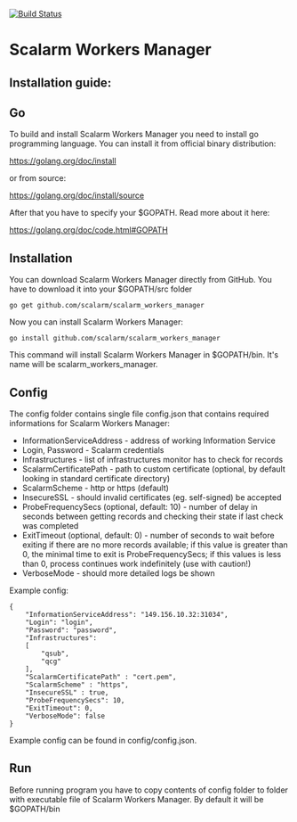 [![Build Status](https://travis-ci.org/Dragner8/scalarm_workers_manager.svg?branch=master)](https://travis-ci.org/Dragner8/scalarm_workers_manager)

Scalarm Workers Manager
============ 

Installation guide: 
---------------------- 
Go 
-- 
To build and install Scalarm Workers Manager you need to install go programming language. 
You can install it from official binary distribution: 

https://golang.org/doc/install

or from source: 

https://golang.org/doc/install/source 

After that you have to specify your $GOPATH. Read more about it here: 

https://golang.org/doc/code.html#GOPATH 

Installation 
-------------- 
You can download Scalarm Workers Manager directly from GitHub. You have to download it into your $GOPATH/src folder 
``` 
go get github.com/scalarm/scalarm_workers_manager
``` 
Now you can install Scalarm Workers Manager: 
```` 
go install github.com/scalarm/scalarm_workers_manager
```` 
This command will install Scalarm Workers Manager in $GOPATH/bin. It's name will be scalarm_workers_manager.

Config 
-------- 
The config folder contains single file config.json that contains required informations for Scalarm Workers Manager:

* InformationServiceAddress - address of working Information Service
* Login, Password - Scalarm credentials
* Infrastructures - list of infrastructures monitor has to check for records
* ScalarmCertificatePath - path to custom certificate (optional, by default looking in standard certificate directory)
* ScalarmScheme - http or https (default)
* InsecureSSL - should invalid certificates (eg. self-signed) be accepted
* ProbeFrequencySecs (optional, default: 10) - number of delay in seconds between getting records and checking their state if last check was completed
* ExitTimeout (optional, default: 0) - number of seconds to wait before exiting if there are no more records available; if this value is greater than 0, the minimal time to exit is ProbeFrequencySecs; if this values is less than 0, process continues work indefinitely (use with caution!)
* VerboseMode - should more detailed logs be shown

Example config:

```
{
	"InformationServiceAddress": "149.156.10.32:31034",
	"Login": "login",
	"Password": "password",
	"Infrastructures": 
	[
		"qsub",
		"qcg"
	],
	"ScalarmCertificatePath" : "cert.pem",
	"ScalarmScheme" : "https",
	"InsecureSSL" : true,
	"ProbeFrequencySecs": 10,
	"ExitTimeout": 0,
	"VerboseMode": false
}
```
Example config can be found in config/config.json.

Run 
---- 
Before running program you have to copy contents of config folder to folder with executable file of Scalarm Workers Manager. By default it will be $GOPATH/bin 

